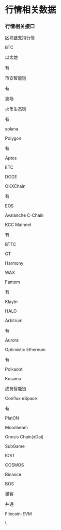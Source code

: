 # 行情相关数据

### 行情相关接口 <a href="#hang-qing-xiang-guan-jie-kou" id="hang-qing-xiang-guan-jie-kou"></a>

区块链支持行情

BTC

以太坊

有

币安智能链

有

波场

火币生态链

有

solana

Polygon

有

Aptos

ETC

DOGE

OKXChain

有

EOS

Avalanche C-Chain

KCC Mainnet

有

BTTC

GT

Harmony

WAX

Fantom

有

Klaytn

HALO

Arbitrum

有

Aurora

Optimistic Ethereum

有

Polkadot

Kusama

虎符智能链

Conflux eSpace

有

PlatON

Moonbeam

Gnosis Chain(xDai)

SubGame

IOST

COSMOS

Binance

BOS

墨客

井通

Filecoin-EVM

\

